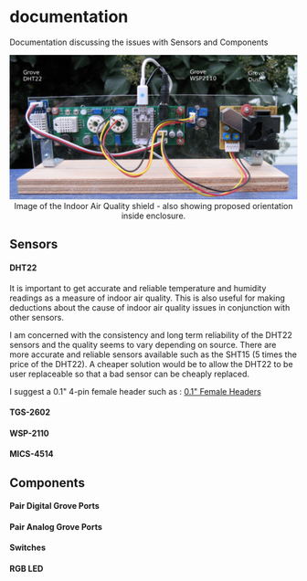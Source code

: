 # documentation

Documentation discussing the issues with Sensors and Components

<p align="center">
  <img src="iaq-mod-cropped-text.jpg"/>
  <br/>
  Image of the Indoor Air Quality shield - also showing proposed orientation inside enclosure.
</p>

## Sensors
#### DHT22
It is important to get accurate and reliable temperature and humidity readings as a measure of indoor air quality.
This is also useful for making deductions about the cause of indoor air quality issues in conjunction with other sensors.

I am concerned with the consistency and long term reliability of the DHT22 sensors and the quality seems to vary depending on source. There are more accurate and reliable sensors available such as the SHT15 (5 times the price of the DHT22). A cheaper solution would be to allow the DHT22 to be user replaceable so that a bad sensor can be cheaply replaced. 

I suggest a 0.1" 4-pin female header such as :
<a href="http://www.pololu.com/category/50/0.100-in-2.54-mm-female-headers">0.1" Female Headers</a>
#### TGS-2602
#### WSP-2110
#### MICS-4514

## Components
#### Pair Digital Grove Ports
#### Pair Analog Grove Ports
#### Switches
#### RGB LED



